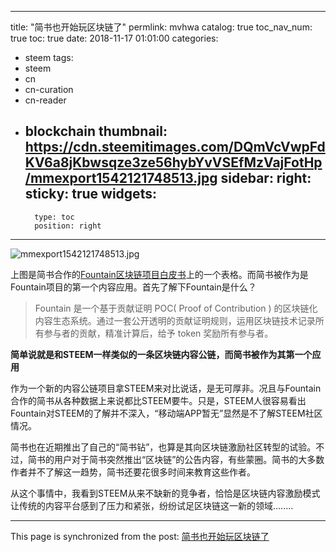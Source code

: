 
---
title: "简书也开始玩区块链了"
permlink: mvhwa
catalog: true
toc_nav_num: true
toc: true
date: 2018-11-17 01:01:00
categories:
- steem
tags:
- steem
- cn
- cn-curation
- cn-reader
- blockchain
thumbnail: https://cdn.steemitimages.com/DQmVcVwpFdKV6a8jKbwsqze3ze56hybYvVSEfMzVajFotHp/mmexport1542121748513.jpg
sidebar:
    right:
        sticky: true
widgets:
    -
        type: toc
        position: right
---


![mmexport1542121748513.jpg](https://cdn.steemitimages.com/DQmVcVwpFdKV6a8jKbwsqze3ze56hybYvVSEfMzVajFotHp/mmexport1542121748513.jpg)

上图是简书合作的[Fountain区块链项目白皮书](https://www.jianshu.com/p/1a73af5a2eeb)上的一个表格。而简书被作为是Fountain项目的第一个内容应用。首先了解下Fountain是什么？

> Fountain 是一个基于贡献证明 POC( Proof of Contribution ) 的区块链化内容生态系统。通过一套公开透明的贡献证明规则，运用区块链技术记录所有参与者的贡献，精准计算后，给予 token 奖励所有参与者。

**简单说就是和STEEM一样类似的一条区块链内容公链，而简书被作为其第一个应用**

作为一个新的内容公链项目拿STEEM来对比说话，是无可厚非。况且与Fountain合作的简书从各种数据上来说都比STEEM要牛。只是，STEEM人很容易看出Fountain对STEEM的了解并不深入，“移动端APP暂无”显然是不了解STEEM社区情况。

简书也在近期推出了自己的“简书钻”，也算是其向区块链激励社区转型的试验。不过，简书的用户对于简书突然推出“区块链”的公告内容，有些蒙圈。简书的大多数作者并不了解这一趋势，简书还要花很多时间来教育这些作者。

从这个事情中，我看到STEEM从来不缺新的竞争者，恰恰是区块链内容激励模式让传统的内容平台感到了压力和紧张，纷纷试足区块链这一新的领域........

- - -

This page is synchronized from the post: [简书也开始玩区块链了](https://steemit.com/@yellowbird/mvhwa)
